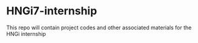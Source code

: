 # HNGi7-internship
This repo will contain project  codes and other associated materials for the HNGi internship
